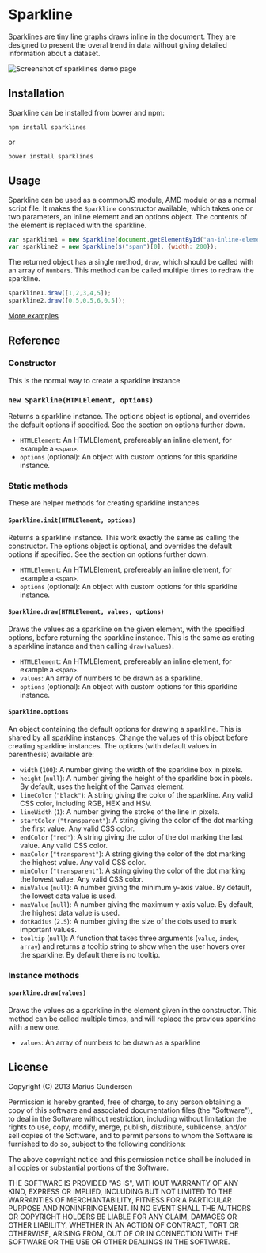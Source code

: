 # Sparkline

[Sparklines](http://en.wikipedia.org/wiki/Sparkline) are tiny line graphs draws inline in the document. They are designed to present the overal trend in data without giving detailed information about a dataset. 

![Screenshot of sparklines demo page](https://raw.github.com/mariusGundersen/sparkline/master/demo/screenshot.png)

## Installation

Sparkline can be installed from bower and npm:

```
npm install sparklines
```
or
```
bower install sparklines
```

## Usage

Sparkline can be used as a commonJS module, AMD module or as a normal script file. It makes the `Sparkline` constructor available, which takes one or two parameters, an inline element and an options object. The contents of the element is replaced with the sparkline.

```JavaScript
var sparkline1 = new Sparkline(document.getElementById("an-inline-element"));
var sparkline2 = new Sparkline($("span")[0], {width: 200});
```

The returned object has a single method, `draw`, which should be called with an array of `Number`s. This method can be called multiple times to redraw the sparkline. 

```JavaScript
sparkline1.draw([1,2,3,4,5]);
sparkline2.draw([0.5,0.5,6,0.5]);
```

[More examples](http://lab.mariusgundersen.net/sparklines/)

## Reference

### Constructor

This is the normal way to create a sparkline instance

### `new Sparkline(HTMLElement, options)`

Returns a sparkline instance. The options object is optional, and overrides the default options if specified. See the section on options further down.

 * `HTMLElement`: An HTMLElement, prefereably an inline element, for example a `<span>`.
 * `options` (optional): An object with custom options for this sparkline instance.

### Static methods

These are helper methods for creating sparkline instances

#### `Sparkline.init(HTMLElement, options)`

Returns a sparkline instance. This work exactly the same as calling the constructor. The options object is optional, and overrides the default options if specified. See the section on options further down.

 * `HTMLElement`: An HTMLElement, prefereably an inline element, for example a `<span>`.
 * `options` (optional): An object with custom options for this sparkline instance.

#### `Sparkline.draw(HTMLElement, values, options)`

Draws the values as a sparkline on the given element, with the specified options, before returning the sparkline instance. This is the same as crating a sparkline instance and then calling `draw(values)`. 

 * `HTMLElement`: An HTMLElement, prefereably an inline element, for example a `<span>`.
 * `values`: An array of numbers to be drawn as a sparkline.
 * `options` (optional): An object with custom options for this sparkline instance.

#### `Sparkline.options`

An object containing the default options for drawing a sparkline. This is shared by all sparkline instances. Change the values of this object before creating sparkline instances. The options (with default values in parenthesis) available are:

 * `width` (`100`): A number giving the width of the sparkline box in pixels.
 * `height` (`null`): A number giving the height of the sparkline box in pixels. By default, uses the height of the Canvas element.
 * `lineColor` (`"black"`): A string giving the color of the sparkline. Any valid CSS color, including RGB, HEX and HSV.
 * `lineWidth` (`1`): A number giving the stroke of the line in pixels.
 * `startColor` (`"transparent"`): A string giving the color of the dot marking the first value. Any valid CSS color.
 * `endColor` (`"red"`): A string giving the color of the dot marking the last value. Any valid CSS color.
 * `maxColor` (`"transparent"`): A string giving the color of the dot marking the highest value. Any valid CSS color.
 * `minColor` (`"transparent"`): A string giving the color of the dot marking the lowest value. Any valid CSS color.
 * `minValue` (`null`): A number giving the minimum y-axis value. By default, the lowest data value is used.
 * `maxValue` (`null`): A number giving the maximum y-axis value. By default, the highest data value is used.
 * `dotRadius` (`2.5`): A number giving the size of the dots used to mark important values.
 * `tooltip` (`null`): A function that takes three arguments (`value`, `index`, `array`) and returns a tooltip string to show when the user hovers over the sparkline. By default there is no tooltip.

### Instance methods

#### `sparkline.draw(values)`

Draws the values as a sparkline in the element given in the constructor. This method can be called multiple times, and will replace the previous sparkline with a new one.

 * `values`: An array of numbers to be drawn as a sparkline

## License

Copyright (C) 2013 Marius Gundersen


Permission is hereby granted, free of charge, to any person obtaining a copy of this software and associated documentation files (the "Software"), to deal in the Software without restriction, including without limitation the rights to use, copy, modify, merge, publish, distribute, sublicense, and/or sell copies of the Software, and to permit persons to whom the Software is furnished to do so, subject to the following conditions:

The above copyright notice and this permission notice shall be included in all copies or substantial portions of the Software.

THE SOFTWARE IS PROVIDED "AS IS", WITHOUT WARRANTY OF ANY KIND, EXPRESS OR IMPLIED, INCLUDING BUT NOT LIMITED TO THE WARRANTIES OF MERCHANTABILITY, FITNESS FOR A PARTICULAR PURPOSE AND NONINFRINGEMENT. IN NO EVENT SHALL THE AUTHORS OR COPYRIGHT HOLDERS BE LIABLE FOR ANY CLAIM, DAMAGES OR OTHER LIABILITY, WHETHER IN AN ACTION OF CONTRACT, TORT OR OTHERWISE, ARISING FROM, OUT OF OR IN CONNECTION WITH THE SOFTWARE OR THE USE OR OTHER DEALINGS IN THE SOFTWARE.
